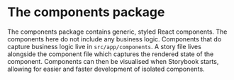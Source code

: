 # The components package

The components package contains generic, styled React components. The components here do not include any business logic. Components that do capture business logic live in `src/app/components`. A story file lives alongside the component file which captures the rendered state of the component. Components can then be visualised when Storybook starts, allowing for easier and faster development of isolated components.


